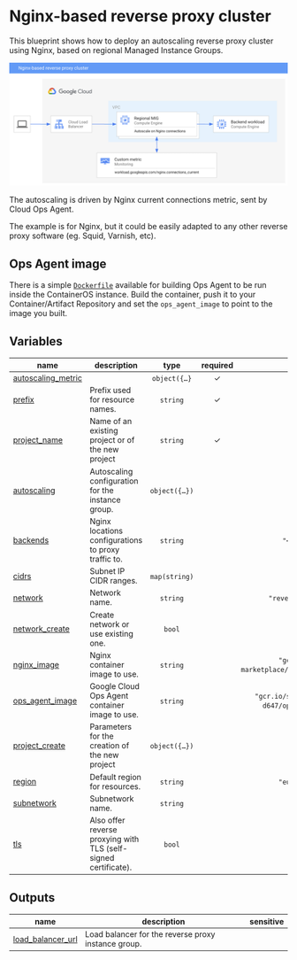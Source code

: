 # Nginx-based reverse proxy cluster

This blueprint shows how to deploy an autoscaling reverse proxy cluster using Nginx, based on regional Managed Instance Groups.

![High-level diagram](reverse-proxy.png "High-level diagram")

The autoscaling is driven by Nginx current connections metric, sent by Cloud Ops Agent.

The example is for Nginx, but it could be easily adapted to any other reverse proxy software (eg. Squid, Varnish, etc).

## Ops Agent image

There is a simple [`Dockerfile`](Dockerfile) available for building Ops Agent to be run inside the ContainerOS instance. Build the container, push it to your Container/Artifact Repository and set the `ops_agent_image` to point to the image you built.
<!-- BEGIN TFDOC -->

## Variables

| name | description | type | required | default |
|---|---|:---:|:---:|:---:|
| [autoscaling_metric](variables.tf#L31) |  | <code title="object&#40;&#123;&#10;  name                       &#61; string&#10;  single_instance_assignment &#61; number&#10;  target                     &#61; number&#10;  type                       &#61; string &#35; GAUGE, DELTA_PER_SECOND, DELTA_PER_MINUTE&#10;  filter                     &#61; string&#10;&#125;&#41;&#10;&#10;&#10;default &#61; &#123;&#10;  name                       &#61; &#34;workload.googleapis.com&#47;nginx.connections_current&#34;&#10;  single_instance_assignment &#61; null&#10;  target                     &#61; 10 &#35; Target 10 connections per instance, just for demonstration purposes&#10;  type                       &#61; &#34;GAUGE&#34;&#10;  filter                     &#61; null&#10;&#125;">object&#40;&#123;&#8230;&#125;</code> | ✓ |  |
| [prefix](variables.tf#L93) | Prefix used for resource names. | <code>string</code> | ✓ |  |
| [project_name](variables.tf#L111) | Name of an existing project or of the new project | <code>string</code> | ✓ |  |
| [autoscaling](variables.tf#L17) | Autoscaling configuration for the instance group. | <code title="object&#40;&#123;&#10;  min_replicas    &#61; number&#10;  max_replicas    &#61; number&#10;  cooldown_period &#61; number&#10;&#125;&#41;">object&#40;&#123;&#8230;&#125;&#41;</code> |  | <code title="&#123;&#10;  min_replicas    &#61; 1&#10;  max_replicas    &#61; 10&#10;  cooldown_period &#61; 30&#10;&#125;">&#123;&#8230;&#125;</code> |
| [backends](variables.tf#L49) | Nginx locations configurations to proxy traffic to. | <code>string</code> |  | <code title="&#34;&#60;&#60;-EOT&#10;  location &#47; &#123;&#10;    proxy_pass      http:&#47;&#47;10.0.16.58:80;&#10;    proxy_http_version 1.1;&#10;    proxy_set_header Connection &#34;&#34;;&#10;  &#125;&#10;EOT&#34;">&#34;&#60;&#60;-EOT&#8230;EOT&#34;</code> |
| [cidrs](variables.tf#L61) | Subnet IP CIDR ranges. | <code>map&#40;string&#41;</code> |  | <code title="&#123;&#10;  gce &#61; &#34;10.0.16.0&#47;24&#34;&#10;&#125;">&#123;&#8230;&#125;</code> |
| [network](variables.tf#L69) | Network name. | <code>string</code> |  | <code>&#34;reverse-proxy-vpc&#34;</code> |
| [network_create](variables.tf#L75) | Create network or use existing one. | <code>bool</code> |  | <code>true</code> |
| [nginx_image](variables.tf#L81) | Nginx container image to use. | <code>string</code> |  | <code>&#34;gcr.io&#47;cloud-marketplace&#47;google&#47;nginx1:latest&#34;</code> |
| [ops_agent_image](variables.tf#L87) | Google Cloud Ops Agent container image to use. | <code>string</code> |  | <code>&#34;gcr.io&#47;sfans-hub-project-d647&#47;ops-agent:latest&#34;</code> |
| [project_create](variables.tf#L102) | Parameters for the creation of the new project | <code title="object&#40;&#123;&#10;  billing_account_id &#61; string&#10;  parent             &#61; string&#10;&#125;&#41;">object&#40;&#123;&#8230;&#125;&#41;</code> |  | <code>null</code> |
| [region](variables.tf#L116) | Default region for resources. | <code>string</code> |  | <code>&#34;europe-west4&#34;</code> |
| [subnetwork](variables.tf#L122) | Subnetwork name. | <code>string</code> |  | <code>&#34;gce&#34;</code> |
| [tls](variables.tf#L128) | Also offer reverse proxying with TLS (self-signed certificate). | <code>bool</code> |  | <code>false</code> |

## Outputs

| name | description | sensitive |
|---|---|:---:|
| [load_balancer_url](outputs.tf#L17) | Load balancer for the reverse proxy instance group. |  |

<!-- END TFDOC -->
